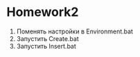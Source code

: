 # Homework2

1. Поменять настройки в Environment.bat
2. Запустить Create.bat
3. Запустить Insert.bat
